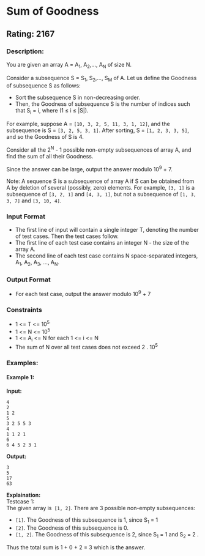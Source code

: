# Sum of Goodness
## Rating: 2167
### Description:
You are given an array A = Α<sub>1</sub>, Α<sub>2</sub>,..., Α<sub>N</sub> of size N. 

Consider a subsequence S = S<sub>1</sub>, S<sub>2</sub>,..., S<sub>M</sub> of A. Let us define the Goodness of subsequence S as follows:
- Sort the subsequence S in non-decreasing order.
- Then, the Goodness of subsequence S is the number of indices such that S<sub>i</sub> = i, where (1 ≤ i ≤ |S|).

For example, suppose A = `[10, 3, 2, 5, 11, 3, 1, 12]`, and the subsequence is S = `[3, 2, 5, 3, 1]`. After sorting, S = `[1, 2, 3, 3, 5]`, and so the Goodness of S is 4.

Consider all the 2<sup>N</sup> - 1 possible non-empty subsequences of array A, and find the sum of all their Goodness.

Since the answer can be large, output the answer modulo 10<sup>9</sup> + 7.

Note: A sequence S is a subsequence of array A if S can be obtained from A by deletion of several (possibly, zero) elements. For example, `[3, 1]` is a subsequence of `[3, 2, 1]` and `[4, 3, 1]`, but not a subsequence of `[1, 3, 3, 7]` and `[3, 10, 4]`.

### Input Format
- The first line of input will contain a single integer T, denoting the number of test cases. Then the test cases follow.
- The first line of each test case contains an integer N - the size of the array A.
- The second line of each test case contains N space-separated integers, A<sub>1</sub>, A<sub>2</sub>, A<sub>3</sub>, ..., Α<sub>Ν</sub>.

### Output Format
- For each test case, output the answer modulo 10<sup>9</sup> + 7

### Constraints
- 1 <= T <= 10<sup>5</sup>
- 1 <= N <= 10<sup>5</sup>
- 1 <= A<sub>i</sub> <= N for each 1 <= i <= N
- The sum of N over all test cases does not exceed 2 . 10<sup>5</sup>

### Examples:
#### Example 1:
**Input:**
```
4
2
1 2
5
3 2 5 5 3
4
1 1 2 1
6
6 4 5 2 3 1
```
**Output:**
```
3
5
17
63
```
**Explaination:**  
Testcase 1:  
The given array is` [1, 2]`. There are 3 possible non-empty subsequences: 
- `[1]`. The Goodness of this subsequence is 1, since S<sub>1</sub> = 1 
- `[2]`. The Goodness of this subsequence is 0.
- `[1, 2]`. The Goodness of this subsequence is 2, since S<sub>1</sub> = 1 and S<sub>2</sub> = 2 .

Thus the total sum is 1 + 0 + 2 = 3 which is the answer.